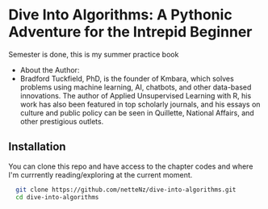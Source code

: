 # Dive Into Algorithms: A Pythonic Adventure for the Intrepid Beginner

Semester is done, this is my summer practice book
- About the Author:
- Bradford Tuckfield, PhD, is the founder of Kmbara, which solves problems using machine learning, AI, chatbots, and other data-based innovations. The author of Applied Unsupervised Learning with R, his work has also been featured in top scholarly journals, and his essays on culture and public policy can be seen in Quillette, National Affairs, and other prestigious outlets.

## Installation

You can clone this repo and have access to the chapter codes and where I'm currrently reading/exploring at the current moment.

```bash
  git clone https://github.com/netteNz/dive-into-algorithms.git
  cd dive-into-algorithms
```
    